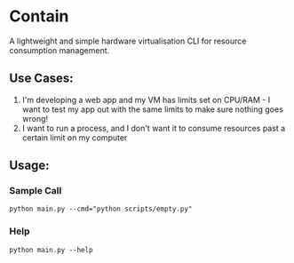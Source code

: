 # Contain
A lightweight and simple hardware virtualisation CLI for resource consumption management.

## Use Cases:
1. I'm developing a web app and my VM has limits set on CPU/RAM - I want to test my app out with the same limits to make sure nothing goes wrong!
2. I want to run a process, and I don't want it to consume resources past a certain limit on my computer

## Usage:
### Sample Call
`python main.py --cmd="python scripts/empty.py"`
### Help
`python main.py --help`